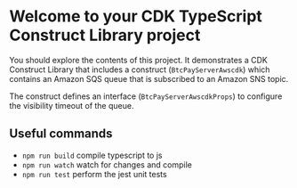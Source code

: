 # Welcome to your CDK TypeScript Construct Library project

You should explore the contents of this project. It demonstrates a CDK Construct Library that includes a construct (`BtcPayServerAwscdk`)
which contains an Amazon SQS queue that is subscribed to an Amazon SNS topic.

The construct defines an interface (`BtcPayServerAwscdkProps`) to configure the visibility timeout of the queue.

## Useful commands

* `npm run build`   compile typescript to js
* `npm run watch`   watch for changes and compile
* `npm run test`    perform the jest unit tests
